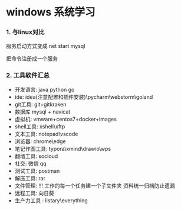 # windows 系统学习

### 1. 与linux对比

服务启动方式变成 net start mysql

把命令注册成一个服务 

### 2. 工具软件汇总

* 开发语言: java python go 
* ide: idea(注意配置和插件安装)\pycharm\webstorm\goland
* git工具: git+gitkraken
* 数据库 mysql + navicat
* 虚拟机: vmware+centos7+docker+images
* shell工具: xshell\xftp
* 文本工具: notepad\vscode
* 浏览器: chrome\edge
* 笔记作图工具: typora\xmind\drawio\wps
* 翻墙工具: socloud
* 社交: 微信 qq
* 测试工具: postman
* 解压工具: rar
* 文件管理: !!! 工作的每一个任务建一个子文件夹 资料统一归档防止遗漏
* 远程工具: 向日葵
* 生产力工具 : listary\everything